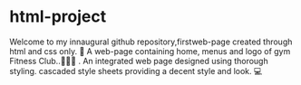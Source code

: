 # html-project
Welcome to my innaugural github repository,firstweb-page created through html and css only. 🤯 A web-page containing home, menus and logo of gym Fitness Club..🩷🩵🩶 .  An integrated web page designed using thorough styling. cascaded style sheets providing a decent style and look. 💻
